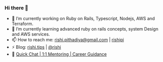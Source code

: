 ### Hi there 👋

- 🔭 I’m currently working on Ruby on Rails, Typescript, Nodejs, AWS and Terraform.
- 🌱 I’m currently learning advanced ruby on rails concepts, system Design and AWS services.
- 📫 How to reach me: rishi.pithadiya@gmail.com | [rishipi](https://twitter.com/rishipi)
- ⚡ Blog: [rishi.tips](https://rishi.tips/p/) | [@rishi](https://dev.to/rishi/)
- 🤝 [Quick Chat | 1:1 Mentoring | Career Guidance](https://topmate.io/rishipi/179683)
